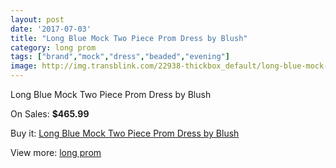 ```yaml
---
layout: post
date: '2017-07-03'
title: "Long Blue Mock Two Piece Prom Dress by Blush"
category: long prom
tags: ["brand","mock","dress","beaded","evening"]
image: http://img.transblink.com/22938-thickbox_default/long-blue-mock-two-piece-prom-dress-by-blush.jpg
---
```

Long Blue Mock Two Piece Prom Dress by Blush

On Sales: **$465.99**
<a href="https://www.transblink.com/en/long-prom/7279-long-blue-mock-two-piece-prom-dress-by-blush.html"><amp-img layout="responsive" width="600" height="600" src="//img.transblink.com/22938-thickbox_default/long-blue-mock-two-piece-prom-dress-by-blush.jpg" alt="Long Blue Mock Two Piece Prom Dress by Blush 0" /></a>
<a href="https://www.transblink.com/en/long-prom/7279-long-blue-mock-two-piece-prom-dress-by-blush.html"><amp-img layout="responsive" width="600" height="600" src="//img.transblink.com/22940-thickbox_default/long-blue-mock-two-piece-prom-dress-by-blush.jpg" alt="Long Blue Mock Two Piece Prom Dress by Blush 1" /></a>
<a href="https://www.transblink.com/en/long-prom/7279-long-blue-mock-two-piece-prom-dress-by-blush.html"><amp-img layout="responsive" width="600" height="600" src="//img.transblink.com/22939-thickbox_default/long-blue-mock-two-piece-prom-dress-by-blush.jpg" alt="Long Blue Mock Two Piece Prom Dress by Blush 2" /></a>

Buy it: [Long Blue Mock Two Piece Prom Dress by Blush](https://www.transblink.com/en/long-prom/7279-long-blue-mock-two-piece-prom-dress-by-blush.html "Long Blue Mock Two Piece Prom Dress by Blush")

View more: [long prom](https://www.transblink.com/en/58-long-prom "long prom")